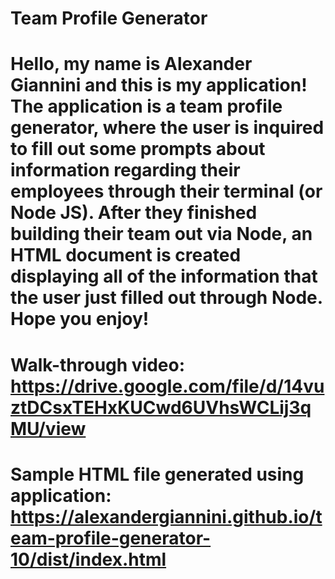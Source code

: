 # Team Profile Generator

# Hello, my name is Alexander Giannini and this is my application! The application is a team profile generator, where the user is inquired to fill out some prompts about information regarding their employees through their terminal (or Node JS). After they finished building their team out via Node, an HTML document is created displaying all of the information that the user just filled out through Node. Hope you enjoy!

# Walk-through video: https://drive.google.com/file/d/14vuztDCsxTEHxKUCwd6UVhsWCLij3qMU/view

# Sample HTML file generated using application: https://alexandergiannini.github.io/team-profile-generator-10/dist/index.html